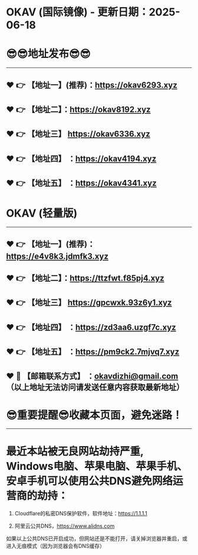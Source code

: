 # OKAV (国际镜像) - 更新日期：2025-06-18
:sunglasses::sunglasses:地址发布:sunglasses::sunglasses:
==
------
:heart: :point_right: 【地址一】(推荐)：https://okav6293.xyz
------
:heart: :point_right: 【地址二】：https://okav8192.xyz
------
:heart: :point_right: 【地址三】 https://okav6336.xyz
-----
:heart: :point_right: 【地址四】 ：https://okav4194.xyz
------
:heart: :point_right: 【地址五】 ：https://okav4341.xyz
------
# OKAV (轻量版)
------
:heart: :point_right: 【地址一】(推荐)：https://e4v8k3.jdmfk3.xyz
------
:heart: :point_right: 【地址二】：https://ttzfwt.f85pj4.xyz
------
:heart: :point_right: 【地址三】 https://gpcwxk.93z6y1.xyz
-----
:heart: :point_right: 【地址四】 ：https://zd3aa6.uzgf7c.xyz
------
:heart: :point_right: 【地址五】 ：https://pm9ck2.7mjvq7.xyz
------------
:heart: :e-mail: 【邮箱联系方式】 ：okavdizhi@gmail.com （以上地址无法访问请发送任意内容获取最新地址）
------
:sunglasses:重要提醒:sunglasses:收藏本页面，避免迷路！
==
------
最近本站被无良网站劫持严重, Windows电脑、苹果电脑、苹果手机、安卓手机可以使用公共DNS避免网络运营商的劫持：
==

1. Cloudflare的私密DNS保护软件，软件地址：https://1.1.1.1

2. 阿里云公共DNS，https://www.alidns.com

如果以上公共DNS已开启成功，但网站还是不能打开，请关掉浏览器并重启，或进入无痕模式（因为浏览器会有DNS缓存）
